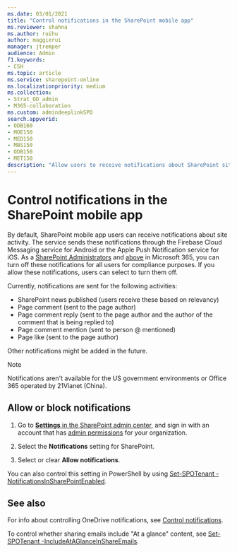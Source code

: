 ```yaml
---
ms.date: 03/01/2021
title: "Control notifications in the SharePoint mobile app"
ms.reviewer: shahna
ms.author: ruihu
author: maggierui
manager: jtremper
audience: Admin
f1.keywords:
- CSH
ms.topic: article
ms.service: sharepoint-online
ms.localizationpriority: medium
ms.collection: 
- Strat_OD_admin
- M365-collaboration
ms.custom: admindeeplinkSPO
search.appverid:
- ODB160
- MOE150
- MED150
- MBS150
- ODB150
- MET150
description: "Allow users to receive notifications about SharePoint site activity."
---
```


# Control notifications in the SharePoint mobile app

By default, SharePoint mobile app users can receive notifications about site activity. The service sends these notifications through the Firebase Cloud Messaging service for Android or the Apple Push Notification service for iOS. As a [SharePoint Administrators](/sharepoint/site-permissions#site-admins) and [above](./site-permissions) in Microsoft 365, you can turn off these notifications for all users for compliance purposes. If you allow these notifications, users can select to turn them off.

Currently, notifications are sent for the following activities:

- SharePoint news published (users receive these based on relevancy)
- Page comment (sent to the page author)
- Page comment reply (sent to the page author and the author of the comment that is being replied to)
- Page comment mention (sent to person @ mentioned)
- Page like (sent to the page author)

Other notifications might be added in the future.

> [!NOTE]
> Notifications aren't available for the US government environments or Office 365 operated by 21Vianet (China).

## Allow or block notifications

1. Go to <a href="https://go.microsoft.com/fwlink/?linkid=2185072" target="_blank">**Settings** in the SharePoint admin center</a>, and sign in with an account that has [admin permissions](/sharepoint/sharepoint-admin-role) for your organization.
    
2. Select the **Notifications** setting for SharePoint.
  
3. Select or clear **Allow notifications**.
  
You can also control this setting in PowerShell by using [Set-SPOTenant -NotificationsInSharePointEnabled](/powershell/module/sharepoint-online/set-spotenant).

## See also

For info about controlling OneDrive notifications, see [Control notifications](/onedrive/turn-on-external-sharing-notifications).

To control whether sharing emails include "At a glance" content, see [Set-SPOTenant -IncludeAtAGlanceInShareEmails](/powershell/module/sharepoint-online/set-spotenant).

